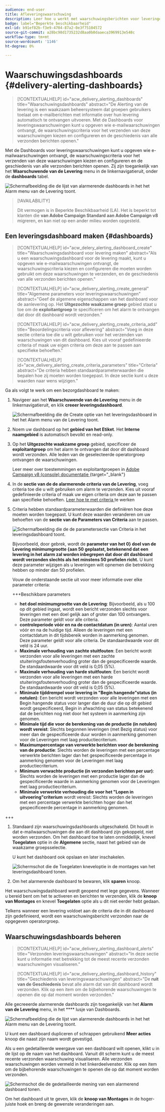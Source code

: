 ```yaml
---
audience: end-user
title: Afleveringswaarschuwing
description: Leer hoe u werkt met waarschuwingsberichten voor leveringen.
badge: label="Beperkte beschikbaarheid"
exl-id: b91ef82b-f3e9-4704-87a2-0e3f75104572
source-git-commit: a28bc98d1735232d8aa0b0daaeca3969913e548c
workflow-type: tm+mt
source-wordcount: '1146'
ht-degree: 0%

---
```


# Waarschuwingsdashboards {#delivery-alerting-dashboards}

>[!CONTEXTUALHELP]
>id="acw_delivery_alerting_dashboards"
>title="Waarschuwingsdashboards"
>abstract="De Alerting van de levering is een waakzaam beheersysteem dat groepen gebruikers toelaat om e-mailberichten met informatie over hun levering automatisch te ontvangen uitvoeren. Met de Dashboards voor leveringswaarschuwingen kunt u opgeven wie e-mailwaarschuwingen ontvangt, de waarschuwingscriteria voor het verzenden van deze waarschuwingen kiezen en configureren en de geschiedenis van alle verzonden berichten openen."

Met de Dashboards voor leveringswaarschuwingen kunt u opgeven wie e-mailwaarschuwingen ontvangt, de waarschuwingscriteria voor het verzenden van deze waarschuwingen kiezen en configureren en de geschiedenis van alle verzonden berichten openen. Zij zijn toegankelijk van het **Waarschuwende van de Levering** menu in de linkernavigatieruit, onder de **dashboards** tabel.

![ Schermafbeelding die de lijst van alarmerende dashboards in het het Alarm menu van de Levering toont.](assets/alerting-dashboard-list.png)

>[!AVAILABILITY]
>
>Dit vermogen is in Beperkte Beschikbaarheid (LA). Het is beperkt tot klanten die **van Adobe Campaign Standard aan Adobe Campaign v8** migreren, en kan niet op een ander milieu worden opgesteld.

## Een leveringsdashboard maken {#dashboards}

>[!CONTEXTUALHELP]
>id="acw_delery_alerting_dashboard_create"
>title="Waarschuwingsdashboard voor levering maken"
>abstract="Als u een waarschuwingsdashboard voor de levering maakt, kunt u opgeven wie e-mailwaarschuwingen ontvangt, de waarschuwingscriteria kiezen en configureren die moeten worden gebruikt om deze waarschuwingen te verzenden, en de geschiedenis van alle verzonden berichten openen."

>[!CONTEXTUALHELP]
>id="acw_delivery_alerting_create_general"
>title="Algemene parameters voor leveringswaarschuwingen"
>abstract="Geef de algemene eigenschappen van het dashboard voor de aanlevering op. Het **Uitgezochte waakzame groep** gebied staat u toe om de **exploitantgroep** te specificeren om het alarm te ontvangen dat door dit dashboard wordt verzonden."

>[!CONTEXTUALHELP]
>id="acw_delivery_alerting_create_criteria_add"
>title="Beoordelingscriteria voor aflevering"
>abstract="Voeg in deze sectie criteria toe die u wilt gebruiken voor het verzenden van waarschuwingen van dit dashboard. Kies uit vooraf gedefinieerde criteria of maak uw eigen criteria om deze aan te passen aan specifieke behoeften."

>[!CONTEXTUALHELP]
>id="acw_delivery_alerting_create_criteria_parameters"
>title="Criteria"
>abstract="De criteria hebben standaardparameterwaarden die bepalen hoe zij moeten worden toegepast. In deze sectie kunt u deze waarden naar wens wijzigen."

Ga als volgt te werk om een bezorgdashboard te maken:

1. Navigeer aan het **Waarschuwende van de Levering** menu in de linkernavigatieruit, en klik **creeer leveringsdashboard**.

   ![ Schermafbeelding die de Create optie van het leveringsdashboard in het het Alarm menu van de Levering toont.](assets/alerting-dashboard.png)

1. Noem uw dashboard op het **gebied van het Etiket**. Het **Interne naamgebied** is automatisch bevolkt en read-only.

1. Op het **Uitgezochte waakzame groep** gebied, specificeer de **exploitantgroep** om het alarm te ontvangen dat door dit dashboard wordt verzonden. Alle leden van de geselecteerde operatorgroep ontvangen de waarschuwingen.

   Leer meer over toestemmingen en exploitantgroepen in [ Adobe Campaign v8 (console) documentatie ](https://experienceleague.adobe.com/en/docs/campaign/campaign-v8/admin/permissions/gs-permissions){target="_blank"}

1. In de **sectie van de de alarmerende criteria van de Levering**, voeg criteria toe die u wilt gebruiken om alarm te verzenden. Kies uit vooraf gedefinieerde criteria of maak uw eigen criteria om deze aan te passen aan specifieke behoeften. [ Leer hoe te met criteria ](../msg/delivery-alerting-criteria.md) te werken

1. Criteria hebben standaardparameterwaarden die definiëren hoe deze moeten worden toegepast. U kunt deze waarden veranderen om uw behoeften van de **sectie van de Parameters van Criteria** aan te passen.

   ![ Schermafbeelding die de de parametersectie van Criteria in het leveringsdashboard toont.](assets/alerting-criteria-parameters.png)

   Bijvoorbeeld, door gebrek, wordt de **parameter van het 0} doel van de Levering minimumgrootte {aan 50 geplaatst, betekenend dat een levering in het alarm zal worden inbegrepen dat door dit dashboard wordt verzonden slechts als het minstens 50 profielen richt.** U kunt deze parameter wijzigen als u leveringen wilt opnemen die betrekking hebben op minder dan 50 profielen.

   Vouw de onderstaande sectie uit voor meer informatie over elke parameter criteria:

   +++Beschikbare parameters

   * **het doel minimumgrootte van de Levering**: Bijvoorbeeld, als u 100 op dit gebied ingaat, wordt een bericht verzonden slechts voor leveringen met een doel gelijk aan of groter dan 100 ontvangers. Deze parameter geldt voor alle criteria.
   * **controleperiode vóór en na de contactdatum (in uren)**: Aantal uren vóór en na de huidige tijd. Alleen de leveringen met een contactdatum in dit tijdsbereik worden in aanmerking genomen. Deze parameter geldt voor alle criteria. De standaardwaarde voor dit veld is 24 uur.
   * **Maximale verhouding van zachte stuitfouten**: Een bericht wordt verzonden voor alle leveringen met een zachte stuiteringsfoutenverhouding groter dan de gespecificeerde waarde. De standaardwaarde voor dit veld is 0,05 (5%).
   * **Maximale verhouding van harde stuitfouten**: Een bericht wordt verzonden voor alle leveringen met een harde stuiteringsfoutenverhouding groter dan de gespecificeerde waarde. De standaardwaarde voor dit veld is 0,05 (5%).
   * **Minimale tijddrempel voor levering in &quot;Begin hangende&quot;status (in notulen)**: Een bericht wordt verzonden voor alle leveringen met een Begin hangende status voor langer dan de duur die op dit gebied wordt gespecificeerd, Begin in afwachting van status betekenend dat de berichten nog niet door het systeem in aanmerking zijn genomen.
   * **Minimale tijd die voor de berekening van de productie (in notulen) wordt vereist**: Slechts begonnen leveringen (met Bezig status) voor meer dan de gespecificeerde duur worden in aanmerking genomen voor de Leveringen met laag productiecriterium.
   * **Maximumpercentage van verwerkte berichten voor de berekening van de productie**: Slechts worden de leveringen met een percentage verwerkte berichten lager dan het gespecificeerde percentage in aanmerking genomen voor de Leveringen met laag productiecriterium.
   * **Minimum verwachte productie (in verzonden berichten per uur)**: Slechts worden de leveringen met een productie lager dan de gespecificeerde waarde in aanmerking genomen voor de Leveringen met laag productiecriterium.
   * **Minimale verwerkte verhouding die voor het &quot;Lopen in uitvoering&quot;criterium** wordt vereist: Slechts worden de leveringen met een percentage verwerkte berichten hoger dan het gespecificeerde percentage in aanmerking genomen.

+++

1. Standaard zijn waarschuwingsdashboards uitgeschakeld. Dit houdt in dat e-mailwaarschuwingen die aan dit dashboard zijn gekoppeld, niet worden verzonden. Om het dashboard toe te laten onmiddellijk, knevel **Toegelaten** optie in de **Algemene** sectie, naast het gebied van de waakzame groepsselectie.

   U kunt het dashboard ook opslaan en later inschakelen.

   ![ Schermschot die de Toegelaten kneveloptie in de montages van het leveringsdashboard tonen.](assets/alerting-dashboard-enable.png)

1. Om het alarmerende dashboard te bewaren, klik **sparen** knoop.

Het waarschuwingsdashboard wordt geopend met lege gegevens. Wanneer u bereid bent om het te activeren en berichten te verzenden, klik de **knoop van Montages** en knevel **Toegelaten** optie als u dit niet eerder hebt gedaan.

Telkens wanneer een levering voldoet aan de criteria die in dit dashboard zijn gedefinieerd, wordt een waarschuwingsbericht verzonden naar de opgegeven operatorgroep.

## Waarschuwingsdashboards beheren

>[!CONTEXTUALHELP]
>id="acw_delivery_alerting_dashboard_alerts"
>title="Verzonden leveringswaarschuwingen"
>abstract="In deze sectie kunt u informatie met betrekking tot de meest recente verzonden waarschuwingen visualiseren."

>[!CONTEXTUALHELP]
>id="acw_delivery_alerting_dashboard_history"
>title="Geschiedenis van leveringswaarschuwingen"
>abstract="De **ruit van de Geschiedenis** bevat alle alarm dat van dit dashboard wordt verzonden. Klik op een item om de bijbehorende waarschuwingen te openen die op dat moment worden verzonden."

Alle gecreeerde alarmerende dashboards zijn toegankelijk van het **Alarm van de Levering** menu, in het **** lusje van Dashboards.

![ Schermafbeelding die de lijst van alarmerende dashboards in het het Alarm menu van de Levering toont.](assets/alerting-dashboard-list.png)

U kunt een dashboard dupliceren of schrappen gebruikend **Meer acties** knoop die naast zijn naam wordt gevestigd.

Als u een gedetailleerde weergave van een dashboard wilt openen, klikt u in de lijst op de naam van het dashboard. Vanuit dit scherm kunt u de meest recente verzonden waarschuwing visualiseren. Alle verzonden waarschuwingen worden vermeld in het linkerdeelvenster. Klik op een item om de bijbehorende waarschuwingen te openen die op dat moment worden verzonden.

![ Schermschot die de gedetailleerde mening van een alarmerend dashboard tonen.](assets/alerting-dashboard-details.png)

Om het dashboard uit te geven, klik de **knoop van Montages** in de hoger-juiste hoek en breng de gewenste veranderingen aan.